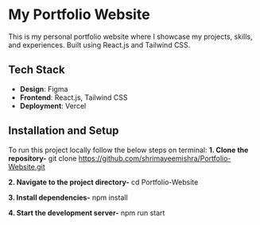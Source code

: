 # My Portfolio Website
This is my personal portfolio website where I showcase my projects, skills, and experiences. Built using React.js and Tailwind CSS.


## Tech Stack
- **Design**: Figma
- **Frontend**: React.js, Tailwind CSS
- **Deployment**: Vercel


## Installation and Setup

To run this project locally follow the below steps on terminal:
**1. Clone the repository-**
   git clone https://github.com/shrimayeemishra/Portfolio-Website.git

**2. Navigate to the project directory-**
   cd Portfolio-Website

**3. Install dependencies-**
   npm install

**4. Start the development server-**
   npm run start
